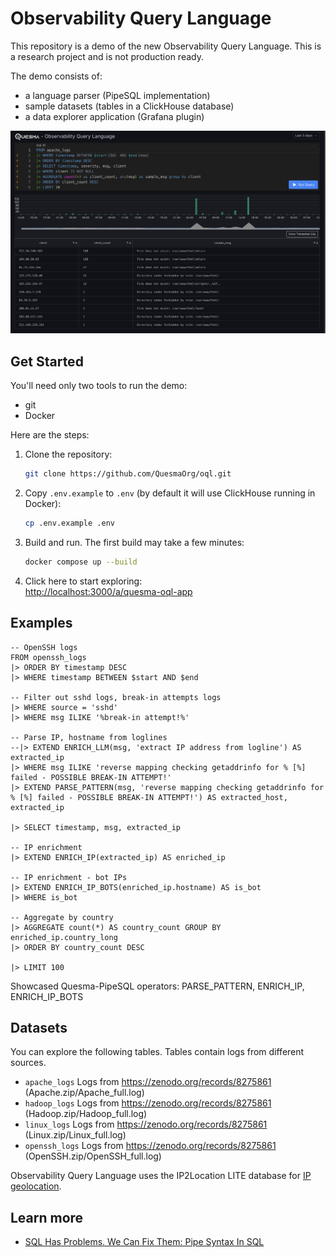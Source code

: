 # Observability Query Language

This repository is a demo of the new Observability Query Language. This is a research project 
and is not production ready. 

The demo consists of:
- a language parser (PipeSQL implementation) 
- sample datasets (tables in a ClickHouse database)  
- a data explorer application (Grafana plugin) 


![OQL Screenshot](assets/oql-screenshot.png)

## Get Started

You'll need only two tools to run the demo:  
* git  
* Docker  

Here are the steps:

1. Clone the repository:
    ```bash
    git clone https://github.com/QuesmaOrg/oql.git
    ```

2. Copy `.env.example` to `.env` (by default it will use ClickHouse running in Docker):
    ```bash
    cp .env.example .env
    ```

3. Build and run. The first build may take a few minutes:
    ```bash
    docker compose up --build
    ```

4. Click here to start exploring:  
    [http://localhost:3000/a/quesma-oql-app](http://localhost:3000/a/quesma-oql-app)

## Examples 

```
-- OpenSSH logs
FROM openssh_logs
|> ORDER BY timestamp DESC
|> WHERE timestamp BETWEEN $start AND $end

-- Filter out sshd logs, break-in attempts logs
|> WHERE source = 'sshd'
|> WHERE msg ILIKE '%break-in attempt!%'

-- Parse IP, hostname from loglines
--|> EXTEND ENRICH_LLM(msg, 'extract IP address from logline') AS extracted_ip
|> WHERE msg ILIKE 'reverse mapping checking getaddrinfo for % [%] failed - POSSIBLE BREAK-IN ATTEMPT!'
|> EXTEND PARSE_PATTERN(msg, 'reverse mapping checking getaddrinfo for % [%] failed - POSSIBLE BREAK-IN ATTEMPT!') AS extracted_host, extracted_ip

|> SELECT timestamp, msg, extracted_ip

-- IP enrichment
|> EXTEND ENRICH_IP(extracted_ip) AS enriched_ip

-- IP enrichment - bot IPs
|> EXTEND ENRICH_IP_BOTS(enriched_ip.hostname) AS is_bot
|> WHERE is_bot

-- Aggregate by country
|> AGGREGATE count(*) AS country_count GROUP BY enriched_ip.country_long
|> ORDER BY country_count DESC

|> LIMIT 100
```
Showcased Quesma-PipeSQL operators: PARSE_PATTERN, ENRICH_IP, ENRICH_IP_BOTS

## Datasets

You can explore the following tables. Tables contain logs from different sources.

- `apache_logs` Logs from https://zenodo.org/records/8275861 (Apache.zip/Apache_full.log)
- `hadoop_logs`  Logs from https://zenodo.org/records/8275861 (Hadoop.zip/Hadoop_full.log)
- `linux_logs`  Logs from https://zenodo.org/records/8275861 (Linux.zip/Linux_full.log)
- `openssh_logs`  Logs from https://zenodo.org/records/8275861 (OpenSSH.zip/OpenSSH_full.log)


Observability Query Language uses the IP2Location LITE database for [IP geolocation](https://lite.ip2location.com).


## Learn more

* [SQL Has Problems. We Can Fix Them: Pipe Syntax In SQL](https://research.google/pubs/sql-has-problems-we-can-fix-them-pipe-syntax-in-sql/)





